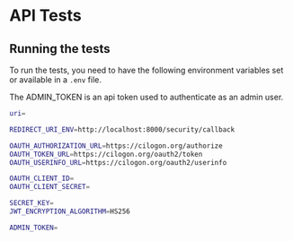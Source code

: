 # API Tests

## Running the tests

To run the tests, you need to have the following environment variables set or available in a `.env` file.

The ADMIN_TOKEN is an api token used to authenticate as an admin user.

```bash
uri=

REDIRECT_URI_ENV=http://localhost:8000/security/callback

OAUTH_AUTHORIZATION_URL=https://cilogon.org/authorize
OAUTH_TOKEN_URL=https://cilogon.org/oauth2/token
OAUTH_USERINFO_URL=https://cilogon.org/oauth2/userinfo

OAUTH_CLIENT_ID=
OAUTH_CLIENT_SECRET=

SECRET_KEY=
JWT_ENCRYPTION_ALGORITHM=HS256

ADMIN_TOKEN=
```
